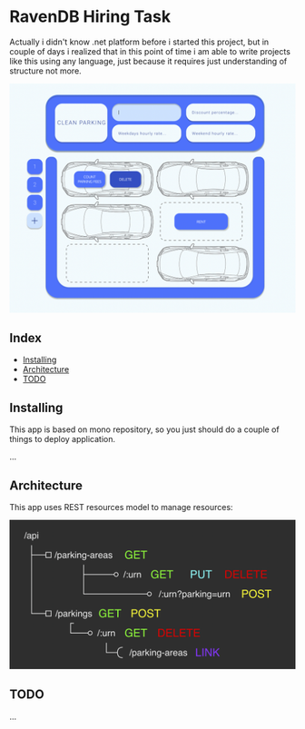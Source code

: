 # RavenDB Hiring Task

Actually i didn't know .net platform before i started this project, but in couple
of days i realized that in this point of time i am able to write projects like
this using any language, just because it requires just understanding of
structure not more.

![Design Image](./images/Design.png)

## Index

- [Installing](##Installing)
- [Architecture](##Architecture)
- [TODO](##TODO)

## Installing

This app is based on mono repository, so you just should do a couple of things
to deploy application.

...

## Architecture

This app uses REST resources model to manage resources:

![REST Diagram](./images/RESTDiagram.png)

## TODO

...
